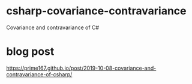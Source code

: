 # csharp-covariance-contravariance
Covariance and contravariance of C#
# blog post
https://prime167.github.io/post/2019-10-08-covariance-and-contravariance-of-csharp/
